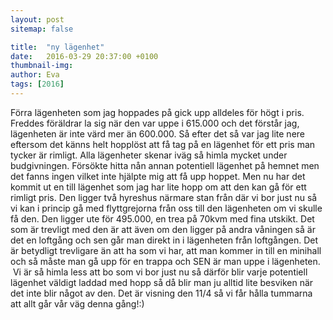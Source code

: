 ```yaml
---
layout: post
sitemap: false

title:  "ny lägenhet"
date:   2016-03-29 20:37:00 +0100
thumbnail-img: 
author: Eva
tags: [2016]
---
```


Förra lägenheten som jag hoppades på gick upp alldeles för högt i pris. Freddes föräldrar la sig när den var uppe i 615.000 och det förstår jag, lägenheten är inte värd mer än 600.000. Så efter det så var jag lite nere eftersom det känns helt hopplöst att få tag på en lägenhet för ett pris man tycker är rimligt. Alla lägenheter skenar iväg så himla mycket under budgivningen. Försökte hitta nån annan potentiell lägenhet på hemnet men det fanns ingen vilket inte hjälpte mig att få upp hoppet. Men nu har det kommit ut en till lägenhet som jag har lite hopp om att den kan gå för ett rimligt pris. Den ligger två hyreshus närmare stan från där vi bor just nu så vi kan i princip gå med flyttgrejorna från oss till den lägenheten om vi skulle få den. Den ligger ute för 495.000, en trea på 70kvm med fina utskikt. Det som är trevligt med den är att även om den ligger på andra våningen så är det en loftgång och sen går man direkt in i lägenheten från loftgången. Det är betydligt trevligare än att ha som vi har, att man kommer in till en minihall och så måste man gå upp för en trappa och SEN är man uppe i lägenheten.  Vi är så himla less att bo som vi bor just nu så därför blir varje potentiell lägenhet väldigt laddad med hopp så då blir man ju alltid lite besviken när det inte blir något av den. Det är visning den 11/4 så vi får hålla tummarna att allt går vår väg denna gång!:)

